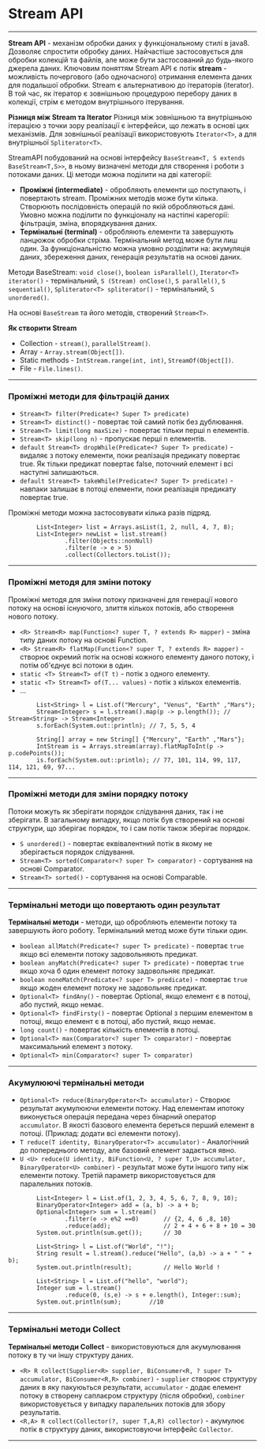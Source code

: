 # Stream API
---
**Stream API** - механізм обробки даних у функціональному стилі в java8. Дозволяє спростити обробку даних. Найчастіше застосовується для обробки колекцій та файлів, але може бути застосований до будь-якого джерела даних. Ключовим поняттям Stream API є потік **stream** - можливість почергового (або одночасного) отримання елемента даних для подальшої обробки. Stream є альтернативою до ітераторів (iterator). В той час, як ітератор є зовнішньою процедурою перебору даних в колекції, стрім є методом внутрішнього ітерування.

**Різниця між Stream та  Iterator**  Різниця між зовнішньою та внутрішньою ітерацією з точки зору реалізації є інтерфейси, що лежать в основі цих механізмів. Для зовнішньої реалізації використовують `Iterator<T>`, а для внутрішньої `Spliterator<T>`.

StreamAPI побудований на основі інтерфейсу `BaseStream<T, S extends BaseStream<T,S>>`, в ньому визначені методи для створення і роботи з потоками даних. Ці методи можна поділити на дві категорії:
* **Проміжні (intermediate)** - обробляють елементи що поступають, і повертають stream. Проміжних методів може бути кілька. Створюють послідовність операцій по якій обробляються дані. Умовно можна поділити по функціоналу на настіпні карегорії: фільтрація, зміна, впорядкування даних. 
* **Термінальні (terminal)** - обробляють елементи та завершують ланцюжок обробки стріма. Термінальний метод може бути лиш один. За функціональністю можна умовно розділити на: акумуляція даних, збереження даних, генерація результатів на основі даних.

Методи BaseStream: `void close()`, `boolean isParallel()`, `Iterator<T> iterator()` -  термінальний, `S (Stream) onClose()`, `S parallel()`, `S sequential()`, `Spliterator<T> spliterator()` - термінальний, `S unordered()`.

На основі `BaseStream` та його методів, створений `Stream<T>`.

**Як створити Stream**
* Collection - `stream()`, `parallelStream()`.
* Array - `Array.stream(Object[])`.
* Static methods - `IntStream.range(int, int)`, `StreamOf(Object[])`.
* File - `File.lines()`.
---

### Проміжні методи для фільтрацій даних
* `Stream<T> filter(Predicate<? Super T> predicate)`
* `Stream<T> distinct()` - повертає той самий потік без дублювання.
* `Stream<T> limit(long maxSize)` - повертає тільки перші n елементів.
* `Stream<T> skip(long n)` - пропускає перші n елементів.
* `default Stream<T> dropWhile(Predicate<? Super T> predicate)` - видаляє з потоку елементи, поки реалізація предикату повертає true. Як тільки предикат повертає false, поточний елемент і всі наступні залишаються.
* `default Stream<T> takeWhile(Predicate<? Super T> predicate)` - навпаки залишає в потоці елементи, поки реалізація предикату повертає true.

Проміжні методи можна застосовувати кілька разів підряд.
```
        List<Integer> list = Arrays.asList(1, 2, null, 4, 7, 8);
        List<Integer> newList = list.stream()
                .filter(Objects::nonNull)
                .filter(e -> e > 5)
                .collect(Collectors.toList());
```
---
### Проміжні методя для зміни потоку
Проміжні методя для зміни потоку призначені для генерації нового потоку на основі існуючого, злиття кількох потоків, або створення нового потоку.
* `<R> Stream<R> map(Function<? super T, ? extends R> mapper)` - зміна типу даних потоку на основі Function.
* `<R> Stream<R> flatMap(Function<? super T, ? extends R> mapper)` - створює окремий потік на основі кожного елементу даного потоку, і потім об'єднує всі потоки в один.
* `static <T> Stream<T> of(T t)` - потік з одного елементу.
* `static <T> Stream<T> of(T... values)` - потік з кількох елементів.
* ...

```
        List<String> l = List.of("Mercury", "Venus", "Earth" ,"Mars");
        Stream<Integer> s = l.stream().map(p -> p.length()); // Stream<String> -> Stream<Integer>
        s.forEach(System.out::println); // 7, 5, 5, 4
```
```
        String[] array = new String[] {"Mercury", "Earth" ,"Mars"};
        IntStream is = Arrays.stream(array).flatMapToInt(p -> p.codePoints());
        is.forEach(System.out::println); // 77, 101, 114, 99, 117, 114, 121, 69, 97...
```
---
### Проміжні методи для зміни порядку потоку
Потоки можуть як зберігати порядок слідування даних, так і не зберігати. В загальному випадку, якщо потік був створений на основі структури, що зберігає порядок, то і сам потік також зберігає порядок.
* `S unordered()` - повертає еквівалентний потік в якому не зберігається порядок слідування.
* `Stream<T> sorted(Comparator<? super T> comparator)` - сортування на основі Comparator.
* `Stream<T> sorted()` - сортування на основі Comparable.

---
### Термінальні методи що повертають один результат
**Термінальні методи** - методи, що обробляють елементи потоку та завершують його роботу. Термінальний метод може бути тільки один.

* `boolean allMatch(Predicate<? super T> predicate)` - повертає `true` якщо всі елементи потоку задовольняють предикат.
* `boolean anyMatch(Predicate<? super T> predicate)` - повертає `true` якщо хоча б один елемент потоку задовольняє предикат.
* `boolean noneMatch(Predicate<? super T> predicate)` - повертає `true` якщо жоден елемент потоку не задовольняє предикат.
* `Optional<T> findAny()` - повертає Optional, якщо елемент є в потоці, або пустий, якщо немає.
* `Optional<T> findFirsty()` - повертає Optional з першим елементом в потоці, якщо елемент є в потоці, або пустий, якщо немає.
* `long count()` - повертає кількість елементів в потоці.
* `Optional<T> max(Comparator<? super T> comparator)` - повертає максимальний елемент з потоку.
* `Optional<T> min(Comparator<? super T> comparator)`

---
### Акумулюючі термінальні методи
* `Optional<T> reduce(BinaryOperator<T> accumulator)` - Створює результат акумулюючи елементи потоку. Над елементам ипотоку виконується операція передана через бінарний оператор `accumulator`. В якості базового елемента береться перший елемент в потоці. (Приклад: додати всі елементи потоку).
* `T reduce(T identity, BinaryOperator<T> accumulator)` - Аналогічний до попереднього методу, але базовий елемент задається явно.
* `U <U> reduce(U identity, BiFunction<U, ? super T,U> accumulator, BinaryOperator<U> combiner)` - результат може бути іншого типу ніж елементи потоку. Третій параметр використовується для паралельних потоків.

```
        List<Integer> l = List.of(1, 2, 3, 4, 5, 6, 7, 8, 9, 10);
        BinaryOperator<Integer> add = (a, b) -> a + b;
        Optional<Integer> sum = l.stream()
                .filter(e -> e%2 ==0)       // {2, 4, 6 ,8, 10}
                .reduce(add);               // 2 + 4 + 6 + 8 + 10 = 30
        System.out.println(sum.get());      // 30
```

```
        List<String> l = List.of("World", "!");
        String result = l.stream().reduce("Hello", (a,b) -> a + " " + b);
        System.out.println(result);         // Hello World !
```
```
        List<String> l = List.of("hello", "world");
        Integer sum = l.stream()
                .reduce(0, (s,e) -> s + e.length(), Integer::sum);
        System.out.println(sum);        //10
```

---
### Термінальні методи Collect
**Термінальні методи Collect** - використовуються для акумулювання потоку в ту чи іншу структуру даних.

* `<R> R collect(Supplier<R> supplier, BiConsumer<R, ? super T> accumulator, BiConsumer<R,R> combiner)` - `supplier` створює структуру даних в яку пакуюьться результати, `accumulator` - додає елемент потоку в створену саплаєром структуру (після обробки), `combiner` використовується у випадку паралельних потоків для збору результатів.
*  `<R,A> R collect(Collector(?, super T,A,R) collector)` - акумулює потік в структуру даних, використовуючи інтерфейс `Collector`.

---

